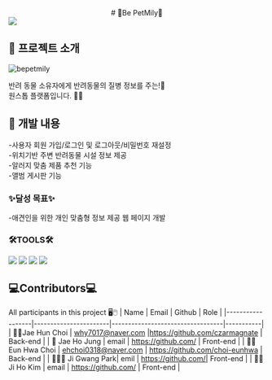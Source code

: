 <div align="center">
# 🐾Be PetMily🐾
</div>

<img src="https://capsule-render.vercel.app/api?type=waving&color=f7f5f5&height=200&text=BePetMily!&animation=fadeIn&fontSize=80&fontAlignY=35"/>




## 👋 프로젝트 소개 
![bepetmily](https://github.com/user-attachments/assets/d3266b6f-27dd-4012-b4ae-79200d83b188)

반려 동물 소유자에게 반려동물의 질병 정보를 주는!💜 <br>
원스톱 플랫폼입니다. 🐶🐶<br>

## 🌳 개발 내용
-사용자 회원 가입/로그인 및 로그아웃/비밀번호 재설정<br>
-위치기반 주변 반려동물 시설 정보 제공 <br>
-알러지 맞춤 제품 추천 기능<br>
-앨범 게시판 기능 <br>

### ✨달성 목표✨
-애견인을 위한 개인 맞춤형 정보 제공 웹 페이지 개발<br>

### 🛠TOOLS🛠
  <div>
    <img src="https://img.shields.io/badge/Python-3776AB?style=for-the-badge&logo=Python&logoColor=white">
    <img src="https://img.shields.io/badge/CSS3-1572B6?style=for-the-badge&logo=CSS3&logoColor=white">
    <img src="https://img.shields.io/badge/HTML5-E34F26?style=for-the-badge&logo=HTML5&logoColor=white">
    <img src="https://img.shields.io/badge/Java-ED8B00?style=for-the-badge&logo=openjdk&logoColor=white">

  </div>

## 💻Contributors💻
All participants in this project 🖥🖱
| Name             | Email                 | Github                           | Role      |
|------------------|-----------------------|----------------------------------|-----------|
| 🧒🏻Jae Hun Choi  | why7017@naver.com    |https://github.com/czarmagnate                  | Back-end |
| 👦 Jae Ho Jung  | email   | https://github.com/               | Front-end |
| 👧🏻Eun Hwa Choi  | ehchoi0318@naver.com     | https://github.com/choi-eunhwa | Back-end |
| 👱🏻‍♂️ Ji Gwang Park| emil | https://github.com/| Front-end  |
| 👩🏻 Ji Ho Kim    | email    | https://github.com/                    | Front-end  |
